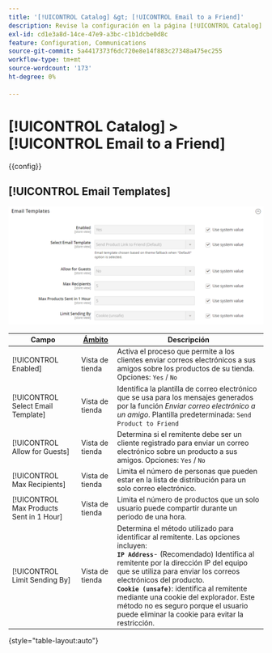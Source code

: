 ```yaml
---
title: '[!UICONTROL Catalog] &gt; [!UICONTROL Email to a Friend]'
description: Revise la configuración en la página [!UICONTROL Catalog] &gt; [!UICONTROL Email to a Friend] del administrador de Commerce.
exl-id: cd1e3a8d-14ce-47e9-a3bc-c1b1dcbe0d8c
feature: Configuration, Communications
source-git-commit: 5a4417373f6dc720e8e14f883c27348a475ec255
workflow-type: tm+mt
source-wordcount: '173'
ht-degree: 0%

---
```


# [!UICONTROL Catalog] > [!UICONTROL Email to a Friend]

{{config}}

## [!UICONTROL Email Templates]

![Plantillas de correo electrónico](./assets/email-to-a-friend-email-templates.png)<!-- zoom -->

<!-- [Email Templates](https://experienceleague.adobe.com/es/docs/commerce-admin/systems/communications/email-templates#configure-email-templates) -->

| Campo | [Ámbito](../../getting-started/websites-stores-views.md#scope-settings) | Descripción |
|--- |--- |--- |
| [!UICONTROL Enabled] | Vista de tienda | Activa el proceso que permite a los clientes enviar correos electrónicos a sus amigos sobre los productos de su tienda. Opciones: `Yes` / `No` |
| [!UICONTROL Select Email Template] | Vista de tienda | Identifica la plantilla de correo electrónico que se usa para los mensajes generados por la función _Enviar correo electrónico a un amigo_. Plantilla predeterminada: `Send Product to Friend` |
| [!UICONTROL Allow for Guests] | Vista de tienda | Determina si el remitente debe ser un cliente registrado para enviar un correo electrónico sobre un producto a sus amigos. Opciones: `Yes` / `No` |
| [!UICONTROL Max Recipients] | Vista de tienda | Limita el número de personas que pueden estar en la lista de distribución para un solo correo electrónico. |
| [!UICONTROL Max Products Sent in 1  Hour] | Vista de tienda | Limita el número de productos que un solo usuario puede compartir durante un periodo de una hora. |
| [!UICONTROL Limit Sending By] | Vista de tienda | Determina el método utilizado para identificar al remitente. Las opciones incluyen: <br/>**`IP Address`**- (Recomendado) Identifica al remitente por la dirección IP del equipo que se utiliza para enviar los correos electrónicos del producto.<br/>**`Cookie (unsafe)`**: identifica al remitente mediante una cookie del explorador. Este método no es seguro porque el usuario puede eliminar la cookie para evitar la restricción. |

{style="table-layout:auto"}
